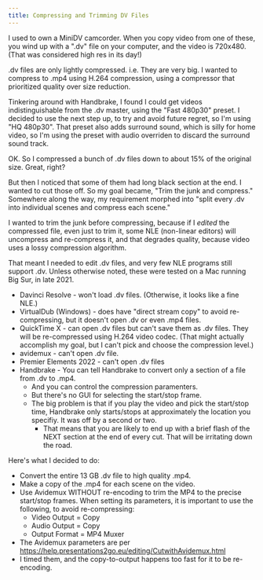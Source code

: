 ```yaml
---
title: Compressing and Trimming DV Files
---
```


I used to own a MiniDV camcorder.  When you copy video from one of these, you wind up with a ".dv" file on your computer, and the video is 720x480. (That was considered high res in its day!)

.dv files are only lightly compressed.  i.e. They are very big. I wanted to compress to .mp4 using H.264 compression, using a  compressor that prioritized quality over size reduction.

Tinkering around with Handbrake, I found I could get videos indistinguishable from the .dv master, using the "Fast 480p30" preset.  I decided to use the next step up, to try and avoid future regret, so I'm using "HQ 480p30".  That preset also adds surround sound, which is silly for home video, so I'm using the preset with audio overriden to discard the surround sound track.

OK.  So I compressed a bunch of .dv files down to about 15% of the original size.  Great, right?

But then I noticed that some of them had long black section at the end.  I wanted to cut those off.  So my goal became, "Trim the junk and compress."  Somewhere along the way, my requirement morphed into "split every .dv into individual scenes and compress each scene."

I wanted to trim the junk before compressing, because if I *edited* the compressed file, even just to trim it, some NLE (non-linear editors) will uncompress and re-compress it, and that degrades quality, because video uses a lossy compression algorithm.

That meant I needed to edit .dv files, and very few NLE programs still support .dv.  Unless otherwise noted, these were tested on a Mac running Big Sur, in late 2021. 

* Davinci Resolve - won't load .dv files. (Otherwise, it looks like a fine NLE.)
* VirtualDub (Windows) - does have "direct stream copy" to avoid re-compressing, but it doesn't open .dv or even .mp4 files.
* QuickTime X -  can open .dv files but can't save them as .dv files.   They will be re-compressed using H.264 video codec. (That might actually accomplish my goal, but I can't pick and choose the compression level.)
* avidemux - can't open .dv file.
* Premier Elements 2022 - can't open .dv files
* Handbrake - You can tell Handbrake to convert only a section of a file from .dv to .mp4.
	* And you can control the compression paramenters.
	* But there's no GUI for selecting the start/stop frame.
	* The big problem is that if you play the video and pick the start/stop time, Handbrake only starts/stops at approximately the location you specifiy. It was off by a second or two.
		* That means that you are likely to end up with a brief flash of the NEXT section at the end of every cut. That will be irritating down the road.

Here's what I decided to do:
* Convert the entire 13 GB .dv file to high quality .mp4.
* Make a copy of the .mp4 for each scene on the video.
* Use Avidemux WITHOUT re-encoding to trim the MP4 to the precise start/stop frames. When setting its parameters, it is important to use the following, to avoid re-compressing:
	* Video Output = Copy
	* Audio Output = Copy
	* Output Format = MP4 Muxer
* The Avidemux parameters are per https://help.presentations2go.eu/editing/CutwithAvidemux.html
* I timed them, and the copy-to-output happens too fast for it to be re-encoding.
